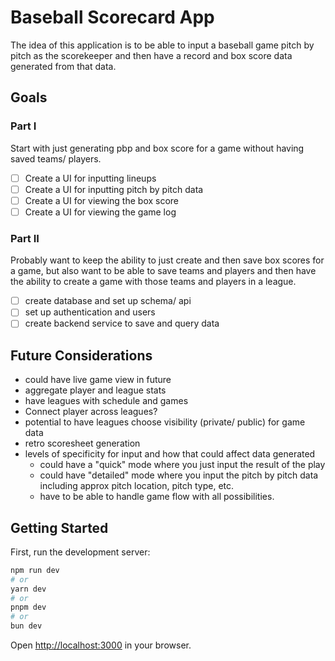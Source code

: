 # Baseball Scorecard App
The idea of this application is to be able to input a baseball game pitch by pitch as the scorekeeper and then have a record and box score data generated from that data.
## Goals
### Part I
Start with just generating pbp and box score for a game without having saved teams/ players.
- [ ] Create a UI for inputting lineups 
- [ ] Create a UI for inputting pitch by pitch data
- [ ] Create a UI for viewing the box score
- [ ] Create a UI for viewing the game log
### Part II
Probably want to keep the ability to just create and then save box scores for a game, but also want to be able to save teams and players and then have the ability to create a game with those teams and players in a league.
- [ ] create database and set up schema/ api
- [ ] set up authentication and users
- [ ] create backend service to save and query data
## Future Considerations
- could have live game view in future
- aggregate player and league stats
- have leagues with schedule and games
- Connect player across leagues? 
- potential to have leagues choose visibility (private/ public) for game data
- retro scoresheet generation
- levels of specificity for input and how that could affect data generated
  - could have a "quick" mode where you just input the result of the play 
  - could have "detailed" mode where you input the pitch by pitch data including approx pitch location, pitch type, etc.
  - have to be able to handle game flow with all possibilities. 
## Getting Started

First, run the development server:

```bash
npm run dev
# or
yarn dev
# or
pnpm dev
# or
bun dev
```

Open [http://localhost:3000](http://localhost:3000) in your browser.